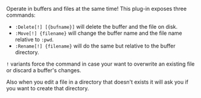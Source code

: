 Operate in buffers and files at the same time! This plug-in
exposes three commands:

- `:Delete[!] [{bufname}]` will delete the buffer and the file on
  disk.
- `:Move[!] {filename}` will change the buffer name and the file
  name relative to `:pwd`.
- `:Rename[!] {filename}` will do the same but relative to the
  buffer directory.

`!` variants force the command in case your want to overwrite an
existing file or discard a buffer's changes.

Also when you edit a file in a directory that doesn't exists it
will ask you if you want to create that directory.
